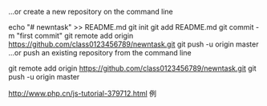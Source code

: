 …or create a new repository on the command line

echo "# newntask" >> README.md
git init
git add README.md
git commit -m "first commit"
git remote add origin https://github.com/class0123456789/newntask.git
git push -u origin master
…or push an existing repository from the command line

git remote add origin https://github.com/class0123456789/newntask.git
git push -u origin master

http://www.php.cn/js-tutorial-379712.html 例

